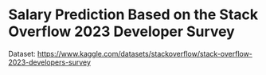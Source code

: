 # Salary Prediction Based on the Stack Overflow 2023 Developer Survey
Dataset: https://www.kaggle.com/datasets/stackoverflow/stack-overflow-2023-developers-survey

